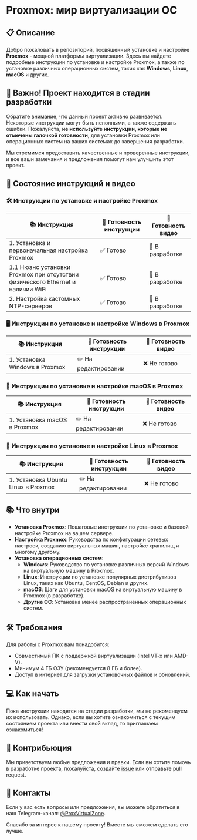# Proxmox: мир виртуализации ОС

## 📋 Описание

Добро пожаловать в репозиторий, посвященный установке и настройке **Proxmox** - мощной платформы виртуализации. Здесь вы найдете подробные инструкции по установке и настройке Proxmox, а также по установке различных операционных систем, таких как **Windows**, **Linux**, **macOS** и других.

## 🚧 Важно! Проект находится в стадии разработки

Обратите внимание, что данный проект активно развивается. Некоторые инструкции могут быть неполными, а также содержать ошибки. Пожалуйста, **не используйте инструкции, которые не отмечены галочкой готовности**, для установки Proxmox или операционных систем на ваших системах до завершения разработки.

Мы стремимся предоставить качественные и проверенные инструкции, и все ваши замечания и предложения помогут нам улучшить этот проект.

## 🔄 Состояние инструкций и видео

### 🛠 Инструкции по установке и настройке Proxmox

| 📚 Инструкция                                                      | 📄 Готовность инструкции      | 🎥 Готовность видео          |
|-------------------------------------------------------------------|------------------------------|------------------------------|
| 1. Установка и первоначальная настройка Proxmox                   | ✅ Готово                     | 🚧 В разработке              |
| 1.1 Нюанс установки Proxmox при отсутствии физического Ethernet и наличии WiFi | ✅ Готово | 🚧 В разработке    |
| 2. Настройка кастомных NTP-серверов                                | ✅ Готово                     | 🚧 В разработке              |

### 🖥️ Инструкции по установке и настройке Windows в Proxmox

| 📚 Инструкция                                                      | 📄 Готовность инструкции      | 🎥 Готовность видео          |
|-------------------------------------------------------------------|------------------------------|------------------------------|
| 1. Установка Windows в Proxmox                                    | ✏️ На редактировании         | ❌ Не готово                 |

### 🍏 Инструкции по установке и настройке macOS в Proxmox

| 📚 Инструкция                                                      | 📄 Готовность инструкции      | 🎥 Готовность видео          |
|-------------------------------------------------------------------|------------------------------|------------------------------|
| 1. Установка macOS в Proxmox                                      | ✏️ На редактировании         | ❌ Не готово                 |

### 🐧 Инструкции по установке и настройке Linux в Proxmox

| 📚 Инструкция                                                      | 📄 Готовность инструкции      | 🎥 Готовность видео          |
|-------------------------------------------------------------------|------------------------------|------------------------------|
| 1. Установка Ubuntu Linux в Proxmox                               | ✏️ На редактировании         | ❌ Не готово                 |

## 📚 Что внутри

- **Установка Proxmox**: Пошаговые инструкции по установке и базовой настройке Proxmox на вашем сервере.
- **Настройка Proxmox**: Руководства по конфигурации сетевых настроек, созданию виртуальных машин, настройке хранилищ и многому другому.
- **Установка операционных систем**:
  - **Windows**: Руководство по установке различных версий Windows на виртуальную машину в Proxmox.
  - **Linux**: Инструкции по установке популярных дистрибутивов Linux, таких как Ubuntu, CentOS, Debian и других.
  - **macOS**: Шаги для установки macOS на виртуальную машину в Proxmox (в разработке).
  - **Другие ОС**: Установка менее распространенных операционных систем.

## 🛠️ Требования

Для работы с Proxmox вам понадобится:

- Совместимый ПК с поддержкой виртуализации (Intel VT-x или AMD-V).
- Минимум 4 ГБ ОЗУ (рекомендуется 8 ГБ и более).
- Доступ в интернет для загрузки установочных файлов и обновлений.

## 💻 Как начать

Пока инструкции находятся на стадии разработки, мы не рекомендуем их использовать. Однако, если вы хотите ознакомиться с текущим состоянием проекта или внести свой вклад, то приглашаем ознакомиться!

## 📝 Контрибьюция

Мы приветствуем любые предложения и правки. Если вы хотите помочь в разработке проекта, пожалуйста, создайте [issue](https://github.com/ProxVirtualZone/ProxVirtualZone/issues) или отправьте pull request.

## 📧 Контакты

Если у вас есть вопросы или предложения, вы можете обратиться в наш Telegram-канал: [@ProxVirtualZone](https://t.me/ProxVirtualZone).

Спасибо за интерес к нашему проекту! Вместе мы сможем сделать его лучше.